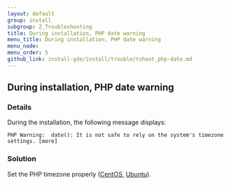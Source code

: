 ```yaml
---
layout: default
group: install
subgroup: Z_Troubleshooting
title: During installation, PHP date warning
menu_title: During installation, PHP date warning
menu_node: 
menu_order: 5
github_link: install-gde/install/trouble/tshoot_php-date.md
---
```


<h2 id="install-trouble-php-date">During installation, PHP date warning</h2>

### Details

During the installation, the following message displays: 

	PHP Warning:  date(): It is not safe to rely on the system's timezone settings. [more]

### Solution

Set the PHP timezone properly (<a href="{{ site.gdeurl }}install-gde/prereq/php-centos.html#instgde-prereq-timezone">CentOS</a>, <a href="{{ site.gdeurl }}install-gde/prereq/php-ubuntu.html#instgde-prereq-timezone">Ubuntu</a>).

